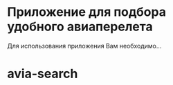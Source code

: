 # Приложение для подбора удобного авиаперелета

Для использования приложения Вам необходимо...

# avia-search

